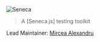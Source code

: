 ![Seneca](http://senecajs.org/files/assets/seneca-logo.png)
> A [Seneca.js] testing toolkit

Lead Maintainer: [Mircea Alexandru](https://github.com/mirceaalexandru)

